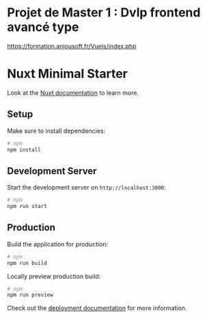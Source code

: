 # Projet de Master 1 : Dvlp frontend avancé type

https://formation.anjousoft.fr/Vuejs/index.php

# Nuxt Minimal Starter

Look at the [Nuxt documentation](https://nuxt.com/docs/getting-started/introduction) to learn more.

## Setup

Make sure to install dependencies:

```bash
# npm
npm install
```

## Development Server

Start the development server on `http://localhost:3000`:

```bash
# npm
npm run start
```

## Production

Build the application for production:

```bash
# npm
npm run build

```

Locally preview production build:

```bash
# npm
npm run preview
```

Check out the [deployment documentation](https://nuxt.com/docs/getting-started/deployment) for more information.

